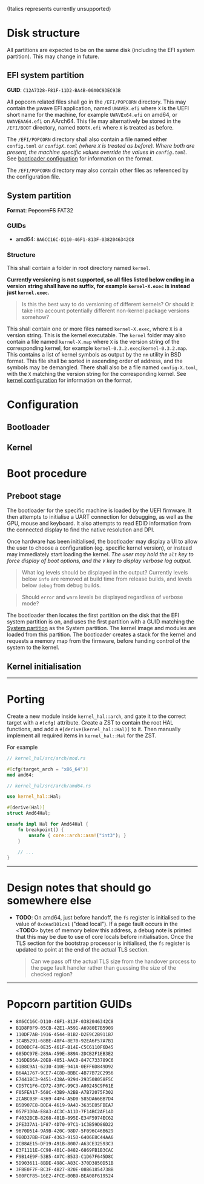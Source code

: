 (Italics represents currently unsupported)

# Disk structure

All partitions are expected to be on the same disk (including the EFI system partition). This may change in future.

## EFI system partition

**GUID**: `C12A7328-F81F-11D2-BA4B-00A0C93EC93B`

All popcorn related files shall go in the `/EFI/POPCORN` directory. This may contain the μwave EFI application, named `UWAVEX.efi` where `X` is the UEFI short name for the machine, for example `UWAVEx64.efi` on amd64, or `UWAVEAA64.efi` on AArch64. This file may alternatively be stored in the `/EFI/BOOT` directory, named `BOOTX.efi` where `X` is treated as before.

The `/EFI/POPCORN` directory shall also contain a file named either `config.toml` *or `configX.toml` (where `X` is treated as before). Where both are present, the machine specific values override the values in `config.toml`.* See [bootloader configuation](#bootloader) for information on the format.

The `/EFI/POPCORN` directory may also contain other files as referenced by the configuration file.

## System partition

**Format**: ~~PopcornFS~~ FAT32

### GUIDs

- amd64: `8A6CC16C-D110-46F1-813F-0382046342C8`

### Structure

This shall contain a folder in root directory named `kernel`.

**Currently versioning is not supported, so all files listed below ending in a version string shall have no suffix, for example `kernel-X.exec` is instead just `kernel.exec`.**

> Is this the best way to do versioning of different kernels? Or should it take into account potentially different non-kernel package versions somehow?

This shall contain one or more files named `kernel-X.exec`, where `X` is a version string. This is the kernel executable. The `kernel` folder may also contain a file named `kernel-X.map` where `X` is the version string of the corresponding kernel, for example `kernel-0.3.2.exec`/`kernel-0.3.2.map`. This contains a list of kernel symbols as output by the `nm` utility in BSD format. This file shall be sorted in ascending order of address, and the symbols may be demangled. There shall also be a file named `config-X.toml`, with the `X` matching the version string for the corresponding kernel. See [kernel configuration](#kernel) for information on the format.

# Configuration

## Bootloader

## Kernel

# Boot procedure

## Preboot stage

The bootloader for the specific machine is loaded by the UEFI firmware. It then attempts to initialise a UART connection for debugging, as well as the GPU, mouse and keyboard. It also attempts to read EDID information from the connected display to find the native resolution and DPI.

Once hardware has been initialised, the bootloader may display a UI to allow the user to choose a configuration (eg. specific kernel version), or instead may immediately start loading the kernel. *The user may hold the `alt` key to force display of boot options, and the `V` key to display verbose log output.*

> What log levels should be displayed in the output? Currently levels below `info` are removed at build time from release builds, and levels below `debug` from debug builds.

> Should `error` and `warn` levels be displayed regardless of verbose mode?

The bootloader then locates the first partition on the disk that the EFI system partition is on, and uses the first partition with a GUID matching the [System partition](#system-partition) as the System partition. The kernel image and modules are loaded from this partition. The bootloader creates a stack for the kernel and requests a memory map from the firmware, before handing control of the system to the kernel.

## Kernel initialisation

---

# Porting

Create a new module inside `kernel_hal::arch`, and gate it to the correct target with a `#[cfg]` attribute. Create a ZST to contain the root HAL functions, and add a `#[derive(kernel_hal::Hal)]` to it. Then manually implement all required items in `kernel_hal::Hal` for the ZST.

For example
```rust
// kernel_hal/src/arch/mod.rs

#[cfg(target_arch = "x86_64")]
mod amd64;

// kernel_hal/src/arch/amd64.rs

use kernel_hal::Hal;

#[derive(Hal)]
struct Amd64Hal;

unsafe impl Hal for Amd64Hal {
    fn breakpoint() {
        unsafe { core::arch::asm!("int3"); }
    }
    
    // ...
}

```

---

# Design notes that should go somewhere else

- **TODO**: On amd64, just before handoff, the `fs` register is initialised to the value of `0xdead101ca1` ("dead local"). If a page fault occurs in the <**TODO**> bytes of memory below this address, a debug note is printed that this may be due to use of core locals before initialisation. Once the TLS section for the bootstrap processor is initialised, the `fs` register is updated to point at the end of the actual TLS section.
  > Can we pass off the actual TLS size from the handover process to the page fault handler rather than guessing the size of the checked region?

---

# Popcorn partition GUIDs
- `8A6CC16C-D110-46F1-813F-0382046342C8`
- `B1D8F0F9-05CB-42E1-A591-A6980E7B5909`
- `110DF7AB-1916-4544-B1B2-D2E9C2B911B7`
- `3C4B5291-68BE-48F4-8E70-92EA6F57A7B1`
- `D6D0DCF4-0E35-461F-B14E-C5C6110F6D45`
- `685DC97E-289A-459E-889A-2DCB2F1EB3E2`
- `316DE66A-20E8-4051-AAC0-847C733789C6`
- `61B8C9A1-6230-410E-941A-0EFF6D849D92`
- `B64A1767-9CE7-4C8D-BBBC-4B77B72C2956`
- `E7441BC3-9451-438A-9294-293508058F5C`
- `CD57C1F6-CD72-43FC-99C3-A00245C9F61E`
- `F05FEA17-568C-43B9-A2BB-A7B72075F302`
- `2CABC03F-4369-44F4-A5D0-585DA66BB7D4`
- `B5B907E8-B0E4-4619-9A4D-3635E05FBEA7`
- `057F1D0A-E8A3-4C3C-A11D-7F14BC2AF14D`
- `F4032BCB-8268-481B-895E-E34F5974EC62`
- `2FE337A1-1F87-4D70-97C1-1C3B59D86D22`
- `9670D514-9A9B-420C-98D7-5F096C46B629`
- `9B0D37BB-FDAF-4363-915D-6406E8C44AA6`
- `2CB8AE15-DF19-491B-8007-A63CE32593C3`
- `E3F1111E-CC98-401C-8482-6869FB1B3CAC`
- `F9B14E9F-53B5-4A7C-B533-C1D67F645D8C`
- `5D903611-8BDE-498C-A83C-370D3850D51B`
- `3FBE0F7F-BC3F-4B27-820E-08B61854738B`
- `580FCF85-16E2-4FCE-B0B9-BEA08F619524`
